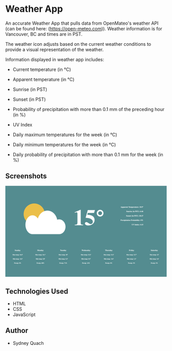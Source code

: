 # Weather App

An accurate Weather App that pulls data from OpenMateo's weather API (can be found here: (https://open-meteo.com)). Weather information is for Vancouver, BC and times are in PST.

The weather icon adjusts based on the current weather conditions to provide a visual representation of the weather. 

Information displayed in weather app includes: 
- Current temperature (in °C)
- Apparent temperature (in °C)
- Sunrise (in PST)
- Sunset (in PST)
- Probability of precipitation with more than 0.1 mm of the preceding hour (in %)
- UV Index

- Daily maximum temperatures for the week (in °C)
- Daily minimum temperatures for the week (in °C)
- Daily probability of precipitation with more than 0.1 mm for the week (in %)


## Screenshots

![Weather App Screenshot](screenshot.png)

## Technologies Used

- HTML
- CSS
- JavaScript 


## Author

- Sydney Quach